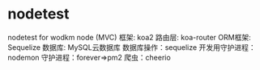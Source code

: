 # nodetest
nodetest for wodkm
node (MVC) 框架: koa2
路由层: koa-router
ORM框架: Sequelize
数据库: MySQL云数据库
数据库操作：sequelize
开发用守护进程：nodemon
守护进程：forever=>pm2 
爬虫：cheerio
